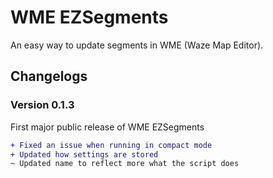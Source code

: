 # WME EZSegments

An easy way to update segments in WME (Waze Map Editor).

## Changelogs

### Version 0.1.3

First major public release of WME EZSegments
```diff
+ Fixed an issue when running in compact mode
+ Updated how settings are stored
~ Updated name to reflect more what the script does
```

